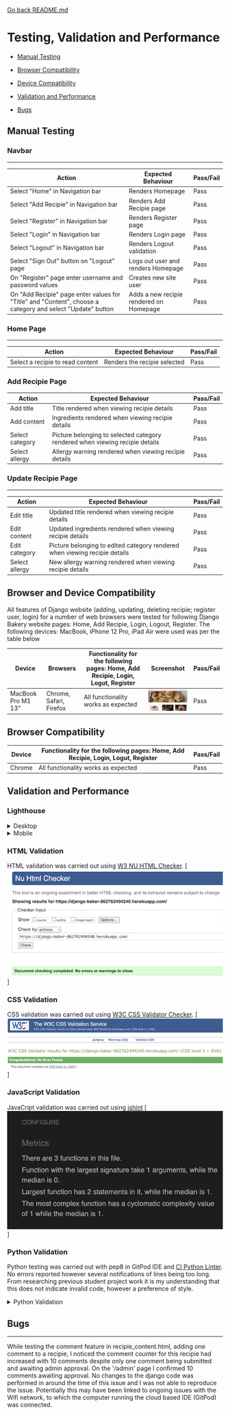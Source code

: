 [Go back README.md](README.md)

# Testing, Validation and Performance
- [Manual Testing](#manual-testing)

- [Browser Compatibility](#browser-compatibility)

- [Device Compatibility](#device-compatibility)

- [Validation and Performance](#validation-and-performance)

- [Bugs](#bugs)


## Manual Testing

  ### Navbar
  ___

  | Action | Expected Behaviour | Pass/Fail |
  |--------|--------------------|-----------|
  | Select "Home" in Navigation bar | Renders Homepage | Pass |
  | Select "Add Recipie" in Navigation bar | Renders Add Recipie page | Pass |
  | Select "Register" in Navigation bar | Renders Register page | Pass |
  | Select "Login" in Navigation bar | Renders Login page | Pass |
  | Select "Logout" in Navigation bar | Renders Logout validation | Pass |
  | Select "Sign Out" button on "Logout" page | Logs out user and renders Homepage | Pass |
  | On "Register" page enter username and password values | Creates new site user | Pass |
  | On "Add Recipie" page enter values for "Title" and "Content", choose a category and select "Update" button  | Adds a new recipie rendered on Homepage | Pass |

  ### Home Page
  ___

  | Action | Expected Behaviour | Pass/Fail |
  |--------|--------------------|-----------|
  | Select a recipie to read content | Renders the recipie selected | Pass |

  ### Add Recipie Page
  | Action | Expected Behaviour | Pass/Fail |
  |--------|--------------------|-----------|
  | Add title | Title rendered when viewing recipie details | Pass |
  | Add content | Ingredients rendered when viewing recipie details | Pass |
  | Select category | Picture belonging to selected category rendered when viewing recipie details | Pass |
  | Select allergy | Allergy warning rendered when viewing recipie details | Pass |

  ### Update Recipie Page
  ___

  | Action | Expected Behaviour | Pass/Fail |
  |--------|--------------------|-----------|
  | Edit title | Updated title rendered when viewing recipie details | Pass |
  | Edit content | Updated ingredients rendered when viewing recipie details | Pass |
  | Edit category | Picture belonging to edited category rendered when viewing recipie details | Pass |
  | Select allergy | New allergy warning rendered when viewing recipie details | Pass |
  

## Browser and Device Compatibility
  All features of Django website (adding, updating, deleting recipie; register user, login) for a number of web browsers were tested for following Django Bakery website pages: Home, Add Recipie, Login, Logout, Register. The following devices: MacBook, iPhone 12 Pro, iPad Air were used was per the table below

  | Device | Browsers | Functionality for the following pages: Home, Add Recipie, Login, Logut, Register | Screenshot | Pass/Fail |
  |--------|--------------------|-----------|---------|----|
  | MacBook Pro M1 13"    | Chrome, Safari, Firefox | All functionality works as expected | ![MacBook Pro 13"](assets/images/macbookpro_safari.png)  | Pass |
  

## Browser Compatibility
| Device | Functionality for the following pages: Home, Add Recipie, Login, Logut, Register | Pass/Fail |
  |--------|--------------------|-----------|
  | Chrome | All functionality works as expected | Pass |

## Validation and Performance

  ### Lighthouse
  <details>
  <summary>Desktop</summary>
  <br>
  
  - Home page

  [![Lightouse desktop Home page](assets/images/home_desktop.png)]
  ___

  - View Recipie Detauls page

  [![Lightouse desktop View Recipie page](assets/images/view_recipie_desktop.png)]
  ___

  - Add Recipie page

  [![Lightouse Add Recipie desktop page](assets/images/addrecipie_desktop.png)]
  ___

  - Update page

  [![Lightouse Add Recipie desktop Page](assets/images/update_desktop.png)]
  ___

  - Register page

  [![Lightouse Register desktop Page](assets/images/register_desktop.png)]
  ___

  - Login

  [![Lightouse Login desktop Page](assets/images/login_desktop.png)]
  ___

  - Logout

  [![Lightouse Logout desktop page](assets/images/logout_desktop.png)]
  ___

 </details>

  <details>
  <summary>Mobile</summary>
  <br>
  
  Home page
  [![Lightouse desktop Home page](assets/images/home_mobile.png)]

  View Recipie Details page
  [![Lightouse desktop View Recipie page](assets/images/view_recipie_mobile.png)]

  - Add Recipie page

  [![Lightouse Add Recipie desktop page](assets/images/addrecipie_mobile.png)]

  - Update page

  [![Lightouse Add Recipie desktop Page](assets/images/update_mobile.png)]

  - Register page

  [![Lightouse Register desktop Page](assets/images/register_mobile.png)]

  - Login
  
  [![Lightouse Login desktop Page](assets/images/login_mobile.png)]

  - Logout

  [![Lightouse Logout desktop page](assets/images/logout_mobile.png)]

  </details>

### HTML Validation
 HTML validation was carried out using [W3 NU HTML Checker](https://validator.w3.org/nu/).
  [![W3 NU HTML Checker](assets/images/html_checker.png)]


### CSS Validation
 CSS validation was carried out using [W3C CSS Validator Checker](https://jigsaw.w3.org/css-validator/).
  [![W3C CSS Validator Checker](assets/images/css_checker.png)]


### JavaScript Validation
 JavaCript validation was carried out using [jshint](https://jshint.com/)
  [![JavaScript validation with jshint](assets/images/jshint.png)]


### Python Validation
  Python testing was carried out with pep8 in GitPod IDE and [CI Python Linter](https://pep8ci.herokuapp.com/).
  No errors reported however several notifications of lines being too long. From researching previous student project work
  it is my understanding that this does not indicate invalid code, however a preference of style. 

  <details>
  <summary>Python Validation</summary>
  <br>

  | .py file | CI Python Linter Result|
  |--------|--------------------|
  | settings.py | [![settings.py Python Linter result screenshot](assets/images/settings.py_python_linter.png)] |
  | urls.py | [![urls.py Python Linter result screenshot](assets/images/urls.py_python_linter.png)] |
  | forms.py | [![forms.py Python Linter result screenshot](assets/images/forms.py_python_linter.png)] |  
  | models.py | [![models.py Python Linter result screenshot](assets/images/models.py_python_linter.png)] |  
  | views.py | [![views.py Python Linter result screenshot](assets/images/views.py_python_linter.png)] |  
  
  </details> 
  
  ## Bugs
  ___

  While testing the comment feature in recipie_content.html, adding one comment to a recipie, I noticed the
  comment counter for this recipie had increased with 10 comments despite only one comment being submitted and awaiting admin approval. On the '/admin' page I confirmed 10 comments awaiting approval.
  No changes to the django code was performed in around the time of this issue and I was not able to reproduce the issue. Potentially this may have been linked to ongoing issues with the Wifi network, to which the computer running the cloud based IDE (GitPod) was connected. 
